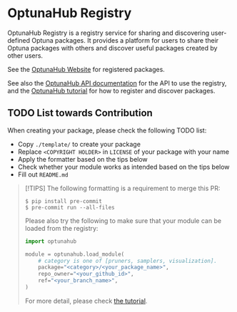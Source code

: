 # OptunaHub Registry

OptunaHub Registry is a registry service for sharing and discovering user-defined Optuna packages. It provides a platform for users to share their Optuna packages with others and discover useful packages created by other users.

See the [OptunaHub Website](https://hub.optuna.org/) for registered packages.

See also the [OptunaHub API documentation](https://optuna.github.io/optunahub/) for the API to use the registry, and the [OptunaHub tutorial](https://optuna.github.io/optunahub-registry/) for how to register and discover packages.

## TODO List towards Contribution

When creating your package, please check the following TODO list:

- Copy `./template/` to create your package
- Replace `<COPYRIGHT HOLDER>` in `LICENSE` of your package with your name
- Apply the formatter based on the tips below
- Check whether your module works as intended based on the  tips below
- Fill out `README.md`

> [!TIPS]
> The following formatting is a requirement to merge this PR:
>
> ```shell
> $ pip install pre-commit
> $ pre-commit run --all-files
> ```
>
> Please also try the following to make sure that your module can be loaded from the registry:
>
> ```python
> import optunahub
>
> module = optunahub.load_module(
>     # category is one of [pruners, samplers, visualization].
>     package="<category>/<your_package_name>",
>     repo_owner="<your_github_id>",
>     ref="<your_branch_name>",
> )
> ```
>
> For more detail, please check [the tutorial](https://optuna.github.io/optunahub-registry/recipes/005_debugging.html).
